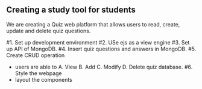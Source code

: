 ## Creating a study tool for students


We are creating a Quiz web platform that allows users to read, create, update and delete quiz questions. 

#1. Set up development environment 
#2. USe ejs as a view engine
#3. Set up API of MongoDB.
#4. Insert quiz questions and answers in MongoDB. 
#5. Create CRUD operation
- users are able to A. View B. Add C. Modify D. Delete quiz database. 
#6. Style the webpage
- layout the components



